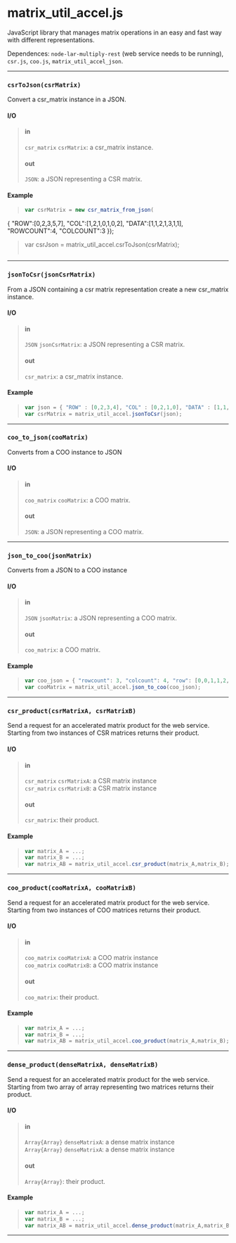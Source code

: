 # matrix_util_accel.js

JavaScript library that manages matrix operations in an easy and fast way with different representations.

Dependences: `node-lar-multiply-rest` (web service needs to be running), `csr.js`, `coo.js`, `matrix_util_accel_json`.

- - -

### `csrToJson(csrMatrix)`

Convert a csr_matrix instance in a JSON.

#### I/O

> #### in
> `csr_matrix` `csrMatrix`: a csr_matrix instance.
> 
> #### out
> `JSON`: a JSON representing a CSR matrix.

#### Example

> ```js
> var csrMatrix = new csr_matrix_from_json(
  { 
    "ROW":[0,2,3,5,7],
    "COL":[1,2,1,0,1,0,2],
    "DATA":[1,1,2,1,3,1,1],
    "ROWCOUNT":4,
    "COLCOUNT":3
  });
>
> var csrJson = matrix_util_accel.csrToJson(csrMatrix);
> ```

- - -

### `jsonToCsr(jsonCsrMatrix)`

From a JSON containing a csr matrix representation create a new csr_matrix instance.

#### I/O

> #### in
> `JSON` `jsonCsrMatrix`: a JSON representing a CSR matrix.
> 
> #### out
> `csr_matrix`: a csr_matrix instance.

#### Example

> ```js
> var json = { "ROW" : [0,2,3,4], "COL" : [0,2,1,0], "DATA" : [1,1,1,1], "ROWCOUNT" : 3, "COLCOUNT" : 3 };
> var csrMatrix = matrix_util_accel.jsonToCsr(json);
> ```

- - -

### `coo_to_json(cooMatrix)`

Converts from a COO instance to JSON

#### I/O

> #### in
> `coo_matrix` `cooMatrix`: a COO matrix.
> 
> #### out
> `JSON`: a JSON representing a COO matrix.

- - -

### `json_to_coo(jsonMatrix)`

Converts from a JSON to a COO instance

#### I/O

> #### in
> `JSON` `jsonMatrix`: a JSON representing a COO matrix.
> 
> #### out
> `coo_matrix`: a COO matrix.

#### Example

> ```js
> var coo_json = { "rowcount": 3, "colcount": 4, "row": [0,0,1,1,2,2,2], "col": [0,2,1,3,0,1,2], "val": [1,1,2,1,1,3,6]};
> var cooMatrix = matrix_util_accel.json_to_coo(coo_json);
> ```

- - -

### `csr_product(csrMatrixA, csrMatrixB)`

Send a request for an accelerated matrix product for the web service.
Starting from two instances of CSR matrices returns their product.

#### I/O

> #### in
> `csr_matrix` `csrMatrixA`: a CSR matrix instance  
> `csr_matrix` `csrMatrixB`: a CSR matrix instance
> 
> #### out
> `csr_matrix`: their product.

#### Example

> ```js
> var matrix_A = ...;
> var matrix_B = ...;
> var matrix_AB = matrix_util_accel.csr_product(matrix_A,matrix_B);
> ```

- - -

### `coo_product(cooMatrixA, cooMatrixB)`

Send a request for an accelerated matrix product for the web service.
Starting from two instances of COO matrices returns their product.

#### I/O

> #### in
> `coo_matrix` `cooMatrixA`: a COO matrix instance  
> `coo_matrix` `cooMatrixB`: a COO matrix instance
> 
> #### out
> `coo_matrix`: their product.

#### Example

> ```js
> var matrix_A = ...;
> var matrix_B = ...;
> var matrix_AB = matrix_util_accel.coo_product(matrix_A,matrix_B);
> ```

- - -

### `dense_product(denseMatrixA, denseMatrixB)`

Send a request for an accelerated matrix product for the web service.
Starting from two array of array representing two matrices returns their product.

#### I/O

> #### in
> `Array{Array}` `denseMatrixA`: a dense matrix instance  
> `Array{Array}` `denseMatrixA`: a dense matrix instance
> 
> #### out
> `Array{Array}`: their product.

#### Example

> ```js
> var matrix_A = ...;
> var matrix_B = ...;
> var matrix_AB = matrix_util_accel.dense_product(matrix_A,matrix_B);
> ```

- - -
